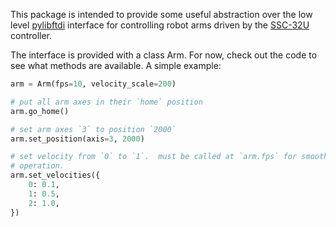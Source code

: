 This package is intended to provide some useful abstraction over the low
level [pylibftdi](https://pypi.python.org/pypi/pylibftdi) interface for
controlling robot arms driven by the
[SSC-32U](http://www.lynxmotion.com/p-1032-ssc-32u-usb-servo-controller.aspx)
controller.

The interface is provided with a class Arm.  For now, check out the code
to see what methods are available.  A simple example:

```python
arm = Arm(fps=10, velocity_scale=200)

# put all arm axes in their `home` position
arm.go_home()

# set arm axes `3` to position `2000`
arm.set_position(axis=3, 2000)

# set velocity from `0` to `1`.  must be called at `arm.fps` for smooth
# operation.
arm.set_velocities({
    0: 0.1,
    1: 0.5,
    2: 1.0,
})
```
